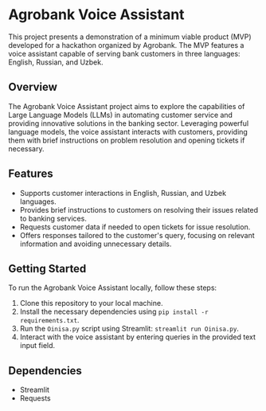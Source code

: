 # Agrobank Voice Assistant

This project presents a demonstration of a minimum viable product (MVP) developed for a hackathon organized by Agrobank. The MVP features a voice assistant capable of serving bank customers in three languages: English, Russian, and Uzbek.

## Overview

The Agrobank Voice Assistant project aims to explore the capabilities of Large Language Models (LLMs) in automating customer service and providing innovative solutions in the banking sector. Leveraging powerful language models, the voice assistant interacts with customers, providing them with brief instructions on problem resolution and opening tickets if necessary.

## Features

- Supports customer interactions in English, Russian, and Uzbek languages.
- Provides brief instructions to customers on resolving their issues related to banking services.
- Requests customer data if needed to open tickets for issue resolution.
- Offers responses tailored to the customer's query, focusing on relevant information and avoiding unnecessary details.

## Getting Started

To run the Agrobank Voice Assistant locally, follow these steps:

1. Clone this repository to your local machine.
2. Install the necessary dependencies using `pip install -r requirements.txt`.
3. Run the `Oinisa.py` script using Streamlit: `streamlit run Oinisa.py`.
4. Interact with the voice assistant by entering queries in the provided text input field.

## Dependencies

- Streamlit
- Requests
